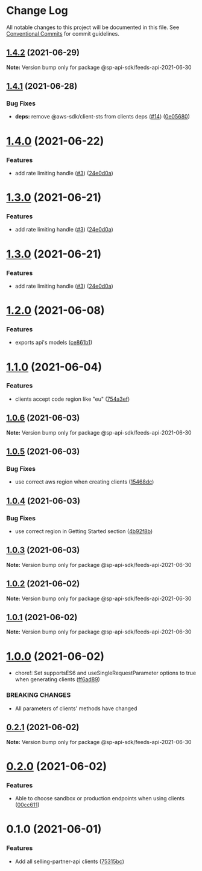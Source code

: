 # Change Log

All notable changes to this project will be documented in this file.
See [Conventional Commits](https://conventionalcommits.org) for commit guidelines.

## [1.4.2](https://github.com/bizon/selling-partner-api-sdk/compare/@sp-api-sdk/feeds-api-2021-06-30@1.4.1...@sp-api-sdk/feeds-api-2021-06-30@1.4.2) (2021-06-29)

**Note:** Version bump only for package @sp-api-sdk/feeds-api-2021-06-30





## [1.4.1](https://github.com/bizon/selling-partner-api-sdk/compare/@sp-api-sdk/feeds-api-2021-06-30@1.4.0...@sp-api-sdk/feeds-api-2021-06-30@1.4.1) (2021-06-28)


### Bug Fixes

* **deps:** remove @aws-sdk/client-sts from clients deps ([#14](https://github.com/bizon/selling-partner-api-sdk/issues/14)) ([0e05680](https://github.com/bizon/selling-partner-api-sdk/commit/0e056808c6df8aef4059aafc57c8797f717cce49))





# [1.4.0](https://github.com/bizon/selling-partner-api-sdk/compare/@sp-api-sdk/feeds-api-2021-06-30@1.2.0...@sp-api-sdk/feeds-api-2021-06-30@1.4.0) (2021-06-22)


### Features

* add rate limiting handle ([#3](https://github.com/bizon/selling-partner-api-sdk/issues/3)) ([24e0d0a](https://github.com/bizon/selling-partner-api-sdk/commit/24e0d0a7e7795b2ed72a7ed7163e52e469630f08))





# [1.3.0](https://github.com/bizon/selling-partner-api-sdk/compare/@sp-api-sdk/feeds-api-2021-06-30@1.2.0...@sp-api-sdk/feeds-api-2021-06-30@1.3.0) (2021-06-21)


### Features

* add rate limiting handle ([#3](https://github.com/bizon/selling-partner-api-sdk/issues/3)) ([24e0d0a](https://github.com/bizon/selling-partner-api-sdk/commit/24e0d0a7e7795b2ed72a7ed7163e52e469630f08))





# [1.3.0](https://github.com/bizon/selling-partner-api-sdk/compare/@sp-api-sdk/feeds-api-2021-06-30@1.2.0...@sp-api-sdk/feeds-api-2021-06-30@1.3.0) (2021-06-21)


### Features

* add rate limiting handle ([#3](https://github.com/bizon/selling-partner-api-sdk/issues/3)) ([24e0d0a](https://github.com/bizon/selling-partner-api-sdk/commit/24e0d0a7e7795b2ed72a7ed7163e52e469630f08))





# [1.2.0](https://github.com/bizon/selling-partner-api-sdk/compare/@sp-api-sdk/feeds-api-2021-06-30@1.1.0...@sp-api-sdk/feeds-api-2021-06-30@1.2.0) (2021-06-08)


### Features

* exports api's models ([ce861b1](https://github.com/bizon/selling-partner-api-sdk/commit/ce861b1eca84b257978a2755d8fbaa5a8b821ad2))





# [1.1.0](https://github.com/bizon/selling-partner-api-sdk/compare/@sp-api-sdk/feeds-api-2021-06-30@1.0.6...@sp-api-sdk/feeds-api-2021-06-30@1.1.0) (2021-06-04)


### Features

* clients accept code region like "eu" ([754a3ef](https://github.com/bizon/selling-partner-api-sdk/commit/754a3ef3e344a3df4d16fd64c365c2971b9f007a))





## [1.0.6](https://github.com/bizon/selling-partner-api-sdk/compare/@sp-api-sdk/feeds-api-2021-06-30@1.0.5...@sp-api-sdk/feeds-api-2021-06-30@1.0.6) (2021-06-03)

**Note:** Version bump only for package @sp-api-sdk/feeds-api-2021-06-30





## [1.0.5](https://github.com/bizon/selling-partner-api-sdk/compare/@sp-api-sdk/feeds-api-2021-06-30@1.0.4...@sp-api-sdk/feeds-api-2021-06-30@1.0.5) (2021-06-03)


### Bug Fixes

* use correct aws region when creating clients ([15468dc](https://github.com/bizon/selling-partner-api-sdk/commit/15468dc1fa7bf1a85bd69ebc2f3764ce7fc6a9b8))





## [1.0.4](https://github.com/bizon/selling-partner-api-sdk/compare/@sp-api-sdk/feeds-api-2021-06-30@1.0.3...@sp-api-sdk/feeds-api-2021-06-30@1.0.4) (2021-06-03)


### Bug Fixes

* use correct region in Getting Started section ([4b92f8b](https://github.com/bizon/selling-partner-api-sdk/commit/4b92f8b85a69b7aab18f3562a87aba0b40f5913c))





## [1.0.3](https://github.com/bizon/selling-partner-api-sdk/compare/@sp-api-sdk/feeds-api-2021-06-30@1.0.2...@sp-api-sdk/feeds-api-2021-06-30@1.0.3) (2021-06-03)

**Note:** Version bump only for package @sp-api-sdk/feeds-api-2021-06-30





## [1.0.2](https://github.com/bizon/selling-partner-api-sdk/compare/@sp-api-sdk/feeds-api-2021-06-30@1.0.1...@sp-api-sdk/feeds-api-2021-06-30@1.0.2) (2021-06-02)

**Note:** Version bump only for package @sp-api-sdk/feeds-api-2021-06-30





## [1.0.1](https://github.com/bizon/selling-partner-api-sdk/compare/@sp-api-sdk/feeds-api-2021-06-30@1.0.0...@sp-api-sdk/feeds-api-2021-06-30@1.0.1) (2021-06-02)

**Note:** Version bump only for package @sp-api-sdk/feeds-api-2021-06-30





# [1.0.0](https://github.com/bizon/selling-partner-api-sdk/compare/@sp-api-sdk/feeds-api-2021-06-30@0.2.1...@sp-api-sdk/feeds-api-2021-06-30@1.0.0) (2021-06-02)


* chore!: Set supportsES6 and useSingleRequestParameter options to true when generating clients ([ff6ad89](https://github.com/bizon/selling-partner-api-sdk/commit/ff6ad89b496dec81f0ce775a50f25615022fcfb2))


### BREAKING CHANGES

* All parameters of clients' methods have changed





## [0.2.1](https://github.com/bizon/selling-partner-api-sdk/compare/@sp-api-sdk/feeds-api-2021-06-30@0.2.0...@sp-api-sdk/feeds-api-2021-06-30@0.2.1) (2021-06-02)

**Note:** Version bump only for package @sp-api-sdk/feeds-api-2021-06-30





# [0.2.0](https://github.com/bizon/selling-partner-api-sdk/compare/@sp-api-sdk/feeds-api-2021-06-30@0.1.0...@sp-api-sdk/feeds-api-2021-06-30@0.2.0) (2021-06-02)


### Features

* Able to choose sandbox or production endpoints when using clients ([00cc611](https://github.com/bizon/selling-partner-api-sdk/commit/00cc611bcaa6153606c8d918ad6946947d6a50de))





# 0.1.0 (2021-06-01)


### Features

* Add all selling-partner-api clients ([75315bc](https://github.com/bizon/selling-partner-api-sdk/commit/75315bc7681537a7803bf658e69b6bf7d4b6bbe2))
